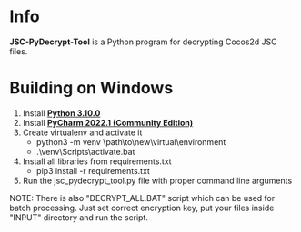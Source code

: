 # Info

**JSC-PyDecrypt-Tool** is a Python program for decrypting Cocos2d JSC files.

# Building on Windows

1. Install  **[Python 3.10.0](https://www.python.org/downloads/)**
2. Install **[PyCharm 2022.1 (Community Edition)](https://www.jetbrains.com/pycharm/download/#section=windows)**
3. Create virtualenv and activate it
   - python3 -m venv \path\to\new\virtual\environment
   - .\venv\Scripts\activate.bat
4. Install all libraries from requirements.txt
   - pip3 install -r requirements.txt
5. Run the jsc_pydecrypt_tool.py file with proper command line arguments

NOTE: There is also "DECRYPT_ALL.BAT" script which can
be used for batch processing. Just set correct
encryption key, put your files inside "INPUT"
directory and run the script.
